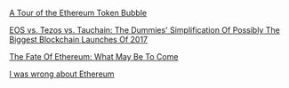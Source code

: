 [A Tour of the Ethereum Token Bubble](https://medium.com/@LyleCantor/a-tour-of-the-ethereum-token-bubble-493c489bd0ea)

[EOS vs. Tezos vs. Tauchain: The Dummies' Simplification Of Possibly The Biggest Blockchain Launches Of 2017](https://steemit.com/eos/@rok-sivante/eos-vs-tezos-vs-tauchain-the-dummies-simplification-of-possibly-the-biggest-blockchain-launches-of-2017)

[The Fate Of Ethereum: What May Be To Come](https://steemit.com/ethereum/@rok-sivante/the-fate-of-ethereum-what-may-be-to-come)

[I was wrong about Ethereum](https://medium.com/startup-grind/i-was-wrong-about-ethereum-804c9a906d36)
